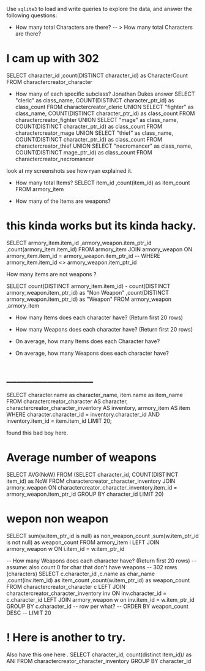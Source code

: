 Use `sqlite3` to load and write queries to explore the data, and answer the
following questions:

- How many total Characters are there?
-- > How many total Characters are there?
# I cam up with 302
SELECT
	character_id
	,count(DISTINCT character_id) as CharacterCount
FROM charactercreator_character

- How many of each specific subclass?
Jonathan Dukes answer 
SELECT "cleric" as class_name, COUNT(DISTINCT character_ptr_id) as class_count
FROM charactercreator_cleric
UNION
SELECT "fighter" as class_name, COUNT(DISTINCT character_ptr_id) as class_count
FROM charactercreator_fighter
UNION
SELECT "mage" as class_name, COUNT(DISTINCT character_ptr_id) as class_count
FROM charactercreator_mage
UNION
SELECT "thief" as class_name, COUNT(DISTINCT character_ptr_id) as class_count
FROM charactercreator_thief
UNION
SELECT "necromancer" as class_name, COUNT(DISTINCT mage_ptr_id) as class_count
FROM charactercreator_necromancer


look at my screenshots see how ryan explained it. 

- How many total Items?
SELECT
	item_id	
	,count(item_id) as item_count
FROM armory_item

- How many of the Items are weapons?
# this kinda works but its kinda hacky. 
SELECT
  armory_item.item_id
  ,armory_weapon.item_ptr_id
  ,count(armory_item.item_id)
FROM armory_item
JOIN armory_weapon ON armory_item.item_id = armory_weapon.item_ptr_id
-- WHERE armory_item.item_id <> armory_weapon.item_ptr_id

How many items are not weapons ?

SELECT 
	count(DISTINCT armory_item.item_id) - count(DISTINCT armory_weapon.item_ptr_id) as "Non Weapon"
	,count(DISTINCT armory_weapon.item_ptr_id) as "Weapon"
FROM 
	armory_weapon
	,armory_item



- How many Items does each character have? (Return first 20 rows)


- How many Weapons does each character have? (Return first 20 rows)


- On average, how many Items does each Character have?


- On average, how many Weapons does each character have?



# _________________
SELECT character.name as character_name, item.name as item_name
FROM charactercreator_character AS character,
charactercreator_character_inventory AS inventory,
armory_item AS item
WHERE character.character_id = inventory.character_id
AND inventory.item_id = item.item_id
LIMIT 20;

found this bad boy here. 


# Average number of weapons 
SELECT AVG(NoW)
FROM
(SELECT 
    character_id, COUNT(DISTINCT item_id) as NoW
FROM 
    charactercreator_character_inventory
JOIN armory_weapon ON charactercreator_character_inventory.item_id = armory_weapon.item_ptr_id
GROUP BY character_id
LIMIT 20)

# wepon non weapon 
SELECT 
 sum(w.item_ptr_id is null) as non_weapon_count
 ,sum(w.item_ptr_id is not null) as weapon_count
FROM armory_item i
LEFT JOIN armory_weapon w ON i.item_id = w.item_ptr_id


-- How many Weapons does each character have? (Return first 20 rows)
-- assume: also count 0 for char that don't have weapons
-- 302 rows (characters)
SELECT
  c.character_id
  ,c.name as char_name
  ,count(inv.item_id) as item_count
  ,count(w.item_ptr_id) as weapon_count
FROM charactercreator_character c
LEFT JOIN charactercreator_character_inventory inv ON inv.character_id = c.character_id
LEFT JOIN armory_weapon w on inv.item_id = w.item_ptr_id
GROUP BY c.character_id -- row per what?
-- ORDER BY weapon_count DESC
-- LIMIT 20


# ! Here is another to try. 
Also have this one here . 
SELECT 
  character_id, count(distinct item_id)/ as ANI
FROM
  charactercreator_character_inventory
GROUP BY character_id